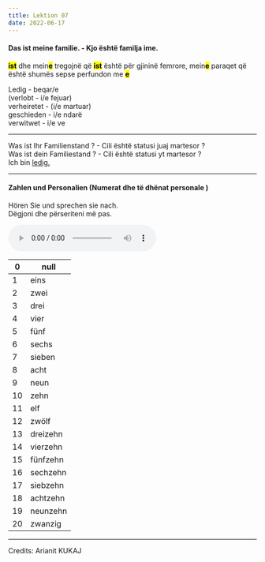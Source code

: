 ```yaml
---
title: Lektion 07
date: 2022-06-17
---
```


#### <p> Das ist meine familie. - Kjo është familja ime.
<mark>**ist**</mark> dhe mein<mark>**e**</mark> tregojnë që <mark>**ist**</mark> është për gjininë femrore, mein<mark>**e**</mark> paraqet që është shumës sepse perfundon me <mark>**e**</mark><br>


Ledig - beqar/e<br>
(verlobt - i/e fejuar)<br>
verheiretet - (i/e martuar)<br>
geschieden - i/e ndarë<br>
verwitwet - i/e ve</p>

---

<p>Was ist Ihr Familienstand ? - Cili është statusi juaj martesor ?<br>
Was ist dein Familiestand ? - Cili është statusi yt martesor ?<br>
Ich bin <u>ledig.</u></p>

---

#### Zahlen und Personalien (Numerat dhe të dhënat personale )

<p>Hören Sie und sprechen sie nach.<br>
Dëgjoni dhe përseriteni më pas.</p>

<audio controls>
  <source src="/audio/33 - Track33.mp3" type="audio/mpeg">
Your browser does not support the audio element.
</audio>

| 0   | null     |
| --- | -------- |
| 1   | eins     |
| 2   | zwei     |
| 3   | drei     |
| 4   | vier     |
| 5   | fünf     |
| 6   | sechs    |
| 7   | sieben   |
| 8   | acht     |
| 9   | neun     |
| 10  | zehn     |
| 11  | elf      |
| 12  | zwölf    |
| 13  | dreizehn |
| 14  | vierzehn |
| 15  | fünfzehn |
| 16  | sechzehn |
| 17  | siebzehn |
| 18  | achtzehn |
| 19  | neunzehn |
| 20  | zwanzig  |

---
Credits: Arianit KUKAJ

